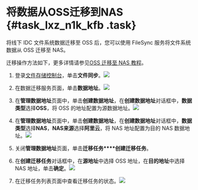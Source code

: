 # 将数据从OSS迁移到NAS {#task_lxz_n1k_kfb .task}

将线下 IDC 文件系统数据迁移至 OSS 后，您可以使用 FileSync 服务将文件系统数据从 OSS 迁移至 NAS。

迁移操作方法如下，更多详情请参见[OSS 迁移至 NAS 教程](https://help.aliyun.com/document_detail/116067.html)。

1.  登录[文件存储控制台](https://nas.console.aliyun.com/)，单击**文件同步**。![](images/13483_zh-CN_source.png)


2.  在数据迁移服务页面，单击**数据地址**。![](http://static-aliyun-doc.oss-cn-hangzhou.aliyuncs.com/assets/img/22771/155616118445379_zh-CN.png)


3.  在**管理数据地址**页面中，单击**创建数据地址**，在**创建数据地址**对话框中，**数据类型**选择**OSS**，将 OSS 的地址配置为源数据地址。![](images/13494_zh-CN_source.png)


4.  在**管理数据地址**页面中，单击**创建数据地址**，在**创建数据地址**对话框中，**数据类型**选择**NAS**，**NAS来源**选择**阿里云**，将 NAS 地址配置为目的 NAS 数据地址。![](http://static-aliyun-doc.oss-cn-hangzhou.aliyuncs.com/assets/img/22754/155616118413486_zh-CN.png)


5.  关闭**管理数据地址**页面，单击**迁移任务****创建迁移任务**。
6.  在**创建迁移任务**对话框中，在**源地址**中选择 OSS 地址，在**目的地址**中选择 NAS 地址，单击**确定**。![](images/13495_zh-CN_source.png)


7.  在迁移任务列表页面中查看迁移任务的状态。![](images/13488_zh-CN_source.png)



